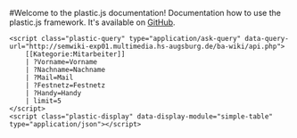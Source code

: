 #Welcome to the plastic.js documentation!
Documentation how to use the plastic.js framework. It's available on [GitHub](https://github.com/Fannon/plastic.js).

<script src="https://code.jquery.com/jquery-2.1.1.min.js"></script>
<link href="assets/css/plastic.css" type="text/css" rel="stylesheet" />
<script src="assets/js/plastic.js"></script>

<div id="table-ask-query" class="plastic-js" style="height: auto; width: 100%;">

    <script class="plastic-query" type="application/ask-query" data-query-url="http://semwiki-exp01.multimedia.hs-augsburg.de/ba-wiki/api.php">
        [[Kategorie:Mitarbeiter]]
        | ?Vorname=Vorname
        | ?Nachname=Nachname
        | ?Mail=Mail
        | ?Festnetz=Festnetz
        | ?Handy=Handy
        | limit=5
    </script>
    <script class="plastic-display" data-display-module="simple-table" type="application/json"></script>

</div>

